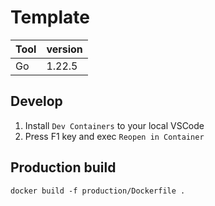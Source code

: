 # Template

| Tool | version |
| -- | -- |
| Go | 1.22.5 |

## Develop

1. Install `Dev Containers` to your local VSCode
1. Press F1 key and exec `Reopen in Container`

## Production build

```
docker build -f production/Dockerfile .
```
